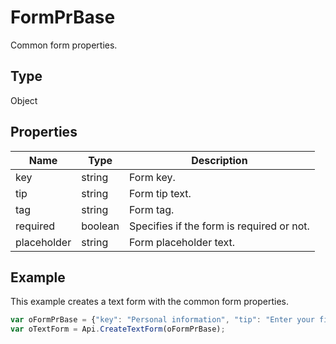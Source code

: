 # FormPrBase

Common form properties.

## Type

Object

## Properties

| Name | Type | Description |
| ---- | ---- | ----------- |
| key | string | Form key. |
| tip | string | Form tip text. |
| tag | string | Form tag. |
| required | boolean | Specifies if the form is required or not. |
| placeholder | string | Form placeholder text. |



## Example

This example creates a text form with the common form properties.

```javascript
var oFormPrBase = {"key": "Personal information", "tip": "Enter your first name", "required": true, "placeholder": "First name"};
var oTextForm = Api.CreateTextForm(oFormPrBase);
```
